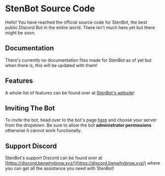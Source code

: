 # StenBot Source Code

Hello! You have reached the official source code for StenBot, the best public Discord Bot in the entire world. 
There isn't much here yet but there might be soon. 

## Documentation

There's currently no documentation files made for StenBot as of yet but when there is, this will be updated with them!


## Features

A whole list of features can be found over at [StenBot's website](https://sb.benwhybrow.xyz)! 

## Inviting The Bot

To invite the bot, head over to the bot's page [here](https://sbinvite.benwhybrow.xyz) and choose your server from the dropdown. Be sure to allow the bot **administrator permissions** otherwise it cannot work functionally. 

## Support Discord

StenBot's support Discord can be found over at [https://discord.benwhybrow.xyz/](https://discord.benwhybrow.xyz/) where you can get all the assistance you need with StenBot!

